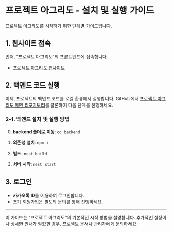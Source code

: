 # 프로젝트 아그리도 - 설치 및 실행 가이드

프로젝트 아그리도를 시작하기 위한 단계별 가이드입니다.

## 1. 웹사이트 접속

먼저, "프로젝트 아그리도"의 프론트엔드에 접속합니다:

- [프로젝트 아그리도 웹사이트](https://project-maco-next-js-deployment-repo.vercel.app)

## 2. 백엔드 코드 실행

이제, 프로젝트의 백엔드 코드를 로컬 환경에서 실행합니다. GitHub에서 [프로젝트 아그리도 메인 리포지토리](https://github.com/Motitory/project_MACO_final-repo)를 클론하여 다음 단계를 진행하세요.

### 2-1. 백엔드 설치 및 실행 방법
0. **backend 폴더로 이동**:
  ```cd backend```

2. **의존성 설치**:
  ```npm i```

3. **빌드**:
  ```nest build```

4. **서버 시작**:
  ```nest start```

## 3. 로그인

- **카카오톡 ID**를 이용하여 로그인합니다.
- 초기 회원가입은 별도의 문의를 통해 진행하세요.

---

이 가이드는 "프로젝트 아그리도"의 기본적인 시작 방법을 설명합니다. 추가적인 설정이나 상세한 안내가 필요한 경우, 프로젝트 문서나 관리자에게 문의하세요.
